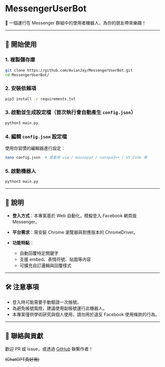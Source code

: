 # MessengerUserBot

🎉 一個運行在 Messenger 群組中的使用者機器人，為你的朋友帶來樂趣！

---

## 🚀 開始使用

### 1. 複製儲存庫
```bash
git clone https://github.com/AvianJay/MessengerUserBot.git
cd MessengerUserBot/
````

### 2. 安裝依賴項

```bash
pip3 install -r requirements.txt
```

### 3. 啟動並生成設定檔（首次執行會自動產生 `config.json`）

```bash
python3 main.py
```

### 4. 編輯 `config.json` 設定檔

使用你習慣的編輯器進行設定：

```bash
nano config.json  # 或者用 vim / mousepad / notepad++ / VS Code 等
```

### 5. 啟動機器人

```bash
python3 main.py
```

---

## 📄 說明

* **登入方式**：本專案基於 Web 自動化，模擬登入 Facebook 網頁版 Messenger。
* **平台需求**：需安裝 Chrome 瀏覽器與對應版本的 ChromeDriver。
* **功能特點**：

  * 自動回覆特定關鍵字
  * 支援 embed、表情符號、貼圖等內容
  * 可擴充自訂邏輯與回覆樣式

---

## 🛠️ 注意事項

* 登入時可能需要手動驗證一次帳號。
* 為避免帳號風險，建議使用副帳號運行此機器人。
* 本專案僅供學術研究與個人使用，請勿用於違反 Facebook 使用條款的行為。

---

## 💬 聯絡與貢獻

歡迎 PR 或 Issue，或透過 [GitHub](https://github.com/AvianJay) 聯繫作者！


~~(ChatGPT真好用)~~
